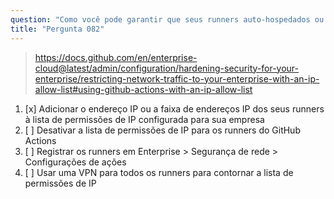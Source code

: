 ```yaml
---
question: "Como você pode garantir que seus runners auto-hospedados ou runners hospedados maiores possam se comunicar com o GitHub ao usar uma lista de permissões de IP?"
title: "Pergunta 082"
---
```


> https://docs.github.com/en/enterprise-cloud@latest/admin/configuration/hardening-security-for-your-enterprise/restricting-network-traffic-to-your-enterprise-with-an-ip-allow-list#using-github-actions-with-an-ip-allow-list
1. [x] Adicionar o endereço IP ou a faixa de endereços IP dos seus runners à lista de permissões de IP configurada para sua empresa
1. [ ] Desativar a lista de permissões de IP para os runners do GitHub Actions
1. [ ] Registrar os runners em Enterprise > Segurança de rede > Configurações de ações
1. [ ] Usar uma VPN para todos os runners para contornar a lista de permissões de IP
